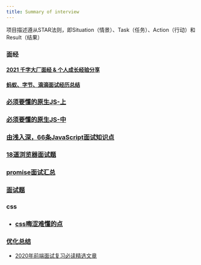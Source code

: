 ```yaml
---
title: Summary of interview
---
```


项目描述遵从STAR法则，即Situation（情景）、Task（任务）、Action（行动）和Result（结果）


### 面经
#### [2021 千字大厂面经 & 个人成长经验分享](https://juejin.cn/post/6922290178836922381)
#### [蚂蚁、字节、滴滴面试经历总结](https://juejin.im/post/6844904161830502407)

### [必须要懂的原生JS-上](https://juejin.im/post/6844903815053852685)
### [必须要懂的原生JS-中](https://juejin.im/post/6844903828093927431)
### [由浅入深，66条JavaScript面试知识点](https://juejin.cn/post/6844904200917221389)
### [18道浏览器面试题](https://juejin.im/post/6854573215830933512)
### [promise面试汇总](https://zhuanlan.zhihu.com/p/288384170)
### [面试题](https://github.com/mqyqingfeng/frontend-interview-question-and-answer/issues)
### css
 - ### [css晦涩难懂的点](https://juejin.cn/post/6888102016007176200)
 
### [优化总结](https://juejin.im/post/6892994632968306702)


- [2020年前端面试复习必读精选文章](https://github.com/axuebin/articles/issues/39)
